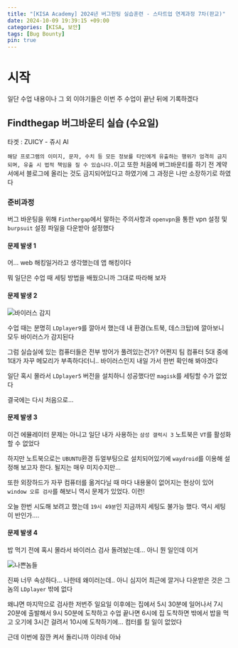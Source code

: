 ```yaml
---
title: "[KISA Academy] 2024년 버그헌팅 실습훈련 - 스타트업 연계과정 7차(판교)"
date: 2024-10-09 19:39:15 +09:00
categories: [KISA, 보안]
tags: [Bug Bounty]
pin: true
---
```


# 시작

일단 수업 내용이나 그 외 이야기들은 이번 주 수업이 끝난 뒤에 기록하겠다

## Findthegap 버그바운티 실습 (수요일)

타겟 : ZUICY - 쥬시 AI

`해당 프로그램의 이미지, 문자, 수치 등 모든 정보를 타인에게 유출하는 행위가 엄격히 금지되며, 유출 시 법적 책임을 질 수 있습니다.`이고 또한 처음에 버그바운티를 하기 전 계약서에서 블로그에 올리는 것도 금지되어있다고 하였기에 그 과정은 나만 소장하기로 하였다

### 준비과정

버그 바운팅을 위해 `Finthergap`에서 말하는 주의사항과 `openvpn`을 통한 vpn 설정 및 `burpsuit` 설정 파일을 다운받아 설정했다

#### 문제 발생 1

어... web 해킹일거라고 생각했는데 앱 해킹이다

뭐 일단은 수업 때 세팅 방법을 배웠으니까 그대로 따라해 보자

#### 문제 발생 2

![바이러스 감지](https://github.com/user-attachments/assets/83cbf376-d455-46f6-8f55-02a1bdd4c1b9)


수업 때는 분명히 `LDplayer9`를 깔아서 했는데 내 환경(노트북, 데스크탑)에 깔아보니 모두 바이러스가 감지된다

그럼 실습실에 있는 컴퓨터들은 전부 방어가 풀려있는건가? 어쩐지 팀 컴퓨터 5대 중에 1대가 자꾸 메모리가 부족하다더니.. 바이러스인지 내일 가서 한번 확인해 봐야겠다

일단 혹시 몰라서 `LDplayer5` 버전을 설치하니 성공했다만 `magisk`를 세팅할 수가 없었다

결국에는 다시 처음으로...

#### 문제 발생 3

이건 에뮬레이터 문제는 아니고 일단 내가 사용하는 `삼성 갤럭시 3` 노트북은 `VT`를 활성화 할 수 없었다

하지만 노트북으로는 `UBUNTU`환경 듀얼부팅으로 설치되어있기에 `waydroid`를 이용해 설정해 보고자 한다. 될지는 매우 미지수지만...

또한 외장하드가 자꾸 컴퓨터를 옮겨다닐 때 마다 내용물이 없어지는 현상이 있어 `window 오류 검사`를 해보니 역시 문제가 있었다. 이런!

오늘 한번 시도해 보려고 했는데 `19시 49분`인 지금까지 세팅도 불가능 했다. 역시 세팅이 반인가....

#### 문제 발생 4

밥 먹기 전에 혹시 몰라서 바이러스 검사 돌려놨는데... 아니 뭔 일인데 이거

![나쁜놈들](https://github.com/user-attachments/assets/1a303afc-c071-40e5-9d56-266df229e42b)

진짜 너무 속상하다... 나한테 왜이러는데.. 아니 심지어 최근에 깔거나 다운받은 것은 그놈의 `LDplayer` 밖에 없다

왜냐면 마지막으로 검사한 저번주 일요일 이후에는 집에서 5시 30분에 일어나서 7시 20분에 출발해서 9시 50분에 도착하고 수업 끝나면 6시에 집 도착하면 밖에서 밥을 먹고 오기에 3시간 걸려서 10시에 도착하기에... 컴터를 킬 일이 없었다

근데 이번에 잠깐 켜서 돌리니까 이러네 아놔